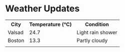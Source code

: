 # Weather Updates

<!-- WEATHER-UPDATE-START -->
<table><tr><th>City</th><th>Temperature (°C)</th><th>Condition</th></tr><tr><td>Valsad</td><td>24.7</td><td>Light rain shower</td></tr><tr><td>Boston</td><td>13.3</td><td>Partly cloudy</td></tr><tr><td></td><td></td><td></td></tr></table>
<!-- WEATHER-UPDATE-END -->
